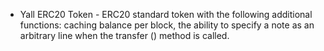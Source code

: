 - Yall ERC20 Token - ERC20 standard token with the following additional functions: caching balance per block, the ability to specify a note as an arbitrary line when the transfer () method is called.

